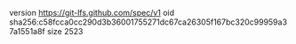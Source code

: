 version https://git-lfs.github.com/spec/v1
oid sha256:c58fcca0cc290d3b36001755271dc67ca26305f167bc320c99959a37a1551a8f
size 2523
